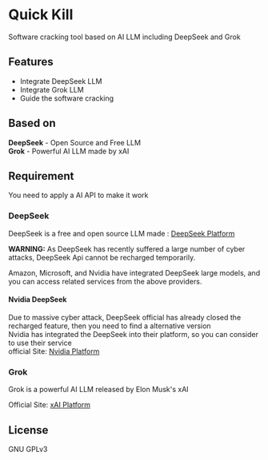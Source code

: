 # Quick Kill
Software cracking tool based on AI LLM including DeepSeek and Grok  
## Features
- Integrate DeepSeek LLM
- Integrate Grok LLM
- Guide the software cracking

## Based on  
**DeepSeek** - Open Source and Free LLM  
**Grok** - Powerful AI LLM made by xAI   

## Requirement
You need to apply a AI API to make it work
### DeepSeek
DeepSeek is a free and open source LLM made : [DeepSeek Platform](https://platform.deepseek.com/usage)  
  
**WARNING:** As DeepSeek has recently suffered a large number of cyber attacks, DeepSeek Api cannot be recharged temporarily.    
  
Amazon, Microsoft, and Nvidia have integrated DeepSeek large models, and you can access related services from the above providers.  

#### Nvidia DeepSeek
Due to massive cyber attack, DeepSeek official has already closed the recharged feature, then you need to find a alternative version  
Nvidia has integrated the DeepSeek into their platform, so you can consider to use their service  
official Site: [Nvidia Platform](https://build.nvidia.com/deepseek-ai/deepseek-r1)  
  
### Grok
Grok is a powerful AI LLM released by Elon Musk's xAI
  
Official Site:  [xAI Platform](https://x.ai/)

## License
GNU GPLv3  
